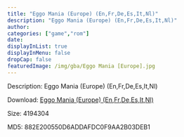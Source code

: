 ```yaml
---
title: "Eggo Mania (Europe) (En,Fr,De,Es,It,Nl)"
description: "Eggo Mania (Europe) (En,Fr,De,Es,It,Nl)"
author: 
categories: ["game","rom"]
date: 
displayInList: true
displayInMenu: false
dropCap: false
featuredImage: /img/gba/Eggo Mania [Europe].jpg
---
```


Description: Eggo Mania (Europe) (En,Fr,De,Es,It,Nl)

Download: <a style="text-decoration:underline;" href="https://mega.nz/#!2KISVQwa!lBrxhKf022O2utJpMqyEKRtPCWNOT-ElolClkdBpDio" target = "_blank" rel = "nofollow" > Eggo Mania (Europe) (En,Fr,De,Es,It,Nl)</a>

Size: 4194304

MD5: 882E200550D6ADDAFDC0F9AA2B03DEB1

